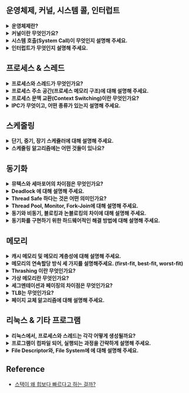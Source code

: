 <!--
<details>
  <summary><b></b></summary>

  ---
  
  <details>
    <summary></summary>
  </details>

  ---
</details>
-->

## 운영체제, 커널, 시스템 콜, 인터럽트

<details>
  <summary><b>운영체제란?</b></summary>

  - 사용자에게 편리한 인터페이스 환경을 제공하고 컴퓨터 시스템의 자원을 효율적으로 관리하는 일종의 소프트웨어입니다.
  - 예를 들어, 관리자 역할을 하는 운영체제의 커널이 프로그램을 메모리에 올려 프로세스로 만들면 일꾼인 CPU가 이를 처리합니다.

  - 정리
    - 운영체제 : HW, SW를 관리하는 일꾼
      - Driver : HW를 제어하기 위한 SW
    - 컴퓨터 : CPU, 메모리 등으로 이루어진 컴퓨터
      - CPU : 인터럽트에 의해 메모리에 존재하는 명령어를 해석해 실행하는 일꾼
      - DMA 컨트롤러 : CPU의 일을 보조하는 일꾼. 즉 CPU의 일을 부담해 CPU의 부하를 막아준다.
      - 메모리(RAM) : CPU가 일하는 작업장. 즉 데이터, 상태, 명령어 등을 기록하는 장치이다.
    - 디바이스 컨트롤러 : 컴퓨터와 연결된 I/O 디바이스들의 작은 CPU
      - I/O 요청 : I/O 함수. 예를 들어, DB, File 접근 등에 관한 일
      - 로컬 버퍼 : 디바이스에 달려있는 작은 메모리
  ---

  <details>
    <summary>운영체제가 왜 필요할까요?</summary>

    - 컴퓨터 자원을 보호하기 위해 필요합니다.
      - 사용자가 자원에 직접적으로 접근하는 것을 막음으로써 보호합니다.
      - 운영체제를 통해 자원을 관리하고 접근합니다.
    - 기능 추가 및 성능 향상을 위해 필요합니다.
      - 운영체제가 있으면 다양한 응용 프로그램을 사용할 수 있습니다.
      - 운영체제로 성능 향상을 위해 새로운 기능을 쉽게 추가할 수 습니다.
    - 편리한 인터페이스 환경을 제공받기 위해 필요합니다.
    - 사용 규칙의 역할을 수행하기 위해 필요합니다.
      - 컴퓨터가 발전하면서 여러 작업을 동시에 할 수 있는 컴퓨팅 환경이 조성되어 사용 규칙이 필요해졌습니다.
  </details>  
  <details>
    <summary>운영체제의 역할이 무엇인가요?</summary>

    - 자원 관리 : 효율성
      - 여러 응용 프로그램이 자원을 요청하면 적절한 순서로 배분하고 회수하여 자원을 효율적으로 관리합니다.
      - 예시
        - 리소스 관리
        - I/O 시스템 관리
        - CPU 관리) 스레드에 CPU를 시분할로 할당합니다.
        - 메모리 관리) 모든 프로세스들은 공평하게 메모리를 할당 받아야 합니다.
    - 자원 보호 : 안정성
      - 사용자 및 응용 프로그램이 CPU, 메모리 등에 대해 직접 접근하는 것을 막습니다.
    - HW 인터페이스 제공 : 확장성
      - 마우스, 키보드 등을 복잡한 과정없이 사용할 수 있도록 합니다.
    - SW 인터페이스 제공 : 편리성
      - OS를 편리하게 사용하기 위해 제공됩니다.
      - Ex) Window GUI 등
  </details>
  <details>
    <summary>운영체제 종류는 무엇이 있을까요?</summary>

    - 운영체제는 앞단에 어떤 인터페이스를 두냐에 따라 GUI, CUI로 나뉠 수 있습니다.

    - GUI (Graphical User Interface)
      - 그래픽을 사용하여 컴퓨터와 상호 작용하는 인터페이스입니다.
      - 즉, 사용자가 전자 장치와 상호 작용할 수 있도록 하는 사용자 인터페이스의 한 형태입니다.
      - 단순 명령어 창이 아닌 아이콘을 마우스로 클릭하는 등의 단순한 동작으로 컴퓨터와 상호 작용할 수 있도록 해줍니다.
      - Ex) windowOS, macOS 등의 현대의 OS
    - CUI (Character Use Interface)
      - 사용자가 키보드만을 사용하여 문자를 기반으로 컴퓨터와 상호 작용하는 인터페이스입니다.
      - 즉, 그래픽이 아닌 명령어로 처리하는 인터페이스입니다.
      - Ex) MS-DOS (1994년 단종), chatGPT도 CUI라 할 수 있습니다.
  </details>

  ---
</details>
  
<details>
  <summary><b>커널이란 무엇인가요?</b></summary>

  - 운영체제의 핵심 부분이자 시스템 콜 인터페이스를 제공합니다.
  - 예를 들어, 보안, 메모리, 프로세스, 파일 시스템, I/O 디바이스, I/O 요청 관리 등 운영체제의 중추적인 역할을 합니다.

  ---

  <details>
    <summary>커널의 역할은 무엇이 있을까요?</summary>

    - OS의 역할은 OS의 커널이 담당합니다. 즉, OS 역할이 커널 역할이라 할 수 있습니다.
      - CPU 스케줄링 및 프로세스 관리 : CPU를 어떤 프로세스 할당할 지, 혹은 프로세스 생성/삭제/자원 할당/반환을 관리합니다.
      - 메모리 관리 : 한정된 메모리를 어떤 프로세스에 얼만큼 할당할 지 관리합니다.
      - 디스크 파일 관리 : 디스크 파일을 어떤 방법으로 보관할 지 관리합니다.
      - I/O 디바이스 관리 : 마우스, 키보드 등과 같은 I/O 디바이스들과 컴퓨터 간에 데이터를 주고 받는 것을 관리합니다.
  </details>
  <details>
    <summary>커널 함수란?</summary>

    - 커널 내부에 있는 여러 함수들을 뜻하는 것으로 네이티브 함수를 말합니다.
    - 이 커널 함수들은 System Call(호출)을 통해 사용자 프로그램이 커널 함수를 호출할 수 있습니다. 
    - 예를 들어, 프로세스를 종료하는 kill() 함수를 호출 시, 시스템 콜을 거쳐 커널 함수가 호출되고 프로세스가 종료됩니다.
    - 이처럼, 커널 함수는 운영 체제의 안정성과 기능에 큰 영향을 미칩니다.
  </details>
  <details>
    <summary>커널 유형은 무엇이 있을까요?</summary>

    - 단일형 구조 커널(모놀리식)
      - 초창기 OS 구조로 기능들이 단일의 모듈로 구성되어 있습니다.
      - 즉, 모든 시스템 서비스를 하나의 큰 프로세스 내에서 실행합니다.
      - Ex) MS-DOS, VMS, 초기 UNIX
      - 장점
        - 모듈 간의 통신 비용이 줄어 효율적인 운영이 가능합니다.
      - 단점
        - 버그나 오류를 처리하기 어렵습니다.
        - 기능 간 상호 의존성이 높아 작은 결함이 시스템 전체로 확산될 수 있습니다.
        - 수정이 어려워 이식성이 낮습니다.
        - 현대의 OS는 크고 복잡해 단일형으로 구현하기 어렵습니다.
    - 계층형 구조 커널
      - 단일형 구조 커널의 발전된 형태로 비슷한 기능의 모듈을 하나의 계층으로 묶어 계층 간의 통신을 통해 OS를 구현한 커널입니다.
      - 장점
        - 버그나 오류가 생길 경우 해당 계층만 수정하면 되기 때문에, 디버깅이 쉽습니다.
        - Window를 비롯한 현대 OS는 이 구조로 구현되어 있습니다.
    - 마이크로 구조 커널
      - 계층형 구조의 접근 방식과 반대로 개발된 커널로 가장 기본적인 기능만 제공합니다.
      - 즉, 최소한의 기능만을 제공하며 대부분 서비스가 사용자 영역에 구현되어 있으며, 
        각 모듈 간의 정보 교환은 프로세스 간 통신을 통해 이루어집니다.
      - 장점
        - 각 모듈이 독립적으로 작동하기 때문에, 하나의 모듈에 문제가 있어도 전체 OS가 멈추지 않습니다.
        - 커널이 가벼워 CPU 용량이 작은 시스템에도 적용이 가능합니다.
  </details> 
  
  ---
</details>
<details>
  <summary><b>시스템 호출(System Call)이 무엇인지 설명해 주세요.</b></summary>

  - 시스템 콜은 OS가 커널에 접근하기 위한 인터페이스입니다.
  - 예를 들어, 사용자 프로그램이 OS의 서비스를 받기 위해 커널 함수를 호출할 때, 시스템 콜을 거쳐 호출하도록 설계되어 있습니다.
    - 시스템 콜은 커널 영역의 기능을 사용자 모드가 사용 가능하게 해줍니다.
    - 프로세스가 하드웨어에 접근해서 필요한 기능을 할 수 있게 해줍니다.
    - Ex) 프로세스 관리(생성/삭제 등), 파일 관리, 디바이스 관리, 시간/날짜 관련 시스템, 프로세스 간 통신 등을 위해 시스템 콜을 거쳐 커널 함수 호출
  - 즉, OS는 다양한 서비스들을 수행하기 위해 하드웨어를 직접 관리하고 응용 프로그램은 OS가 제공하는 인터페이스인 시스템 콜을 통해서만 자원을 사용할 수 있습니다.
  
  ---

  <details>
    <summary>우리가 사용하는 시스템 콜의 예시를 들어주세요. </summary>
    
    - 'open', 'close' : 파일을 열거나 닫는 시스템 콜입니다.
    - 'fork', 'exit' : 프로세스를 생성하거나 종료하는 시스템 콜입니다.
    - 'malloc', 'free' : 메모리를 할당하거나 해제하는 시스템 콜입니다.
  </details> 
  <details>
    <summary>시스템 콜의 장점은 ?</summary>

    - 유저 프로그램이 복잡한 파일 시스템, 프로세스 관리 등의 내부 동작을 몰라도 됩니다.
      - 시스템 콜은 하나의 추상화 계층이기 때문에, 네트워크 통신이나, DB와 같은 낮은 단계의 영역 처리에 대한 부분을 많이 신경쓰지 않고 프로그램을 구현할 수 있습니다.
      - 즉, 유저 프로그램은 시스템 콜을 기반으로 커널과 분리 됩니다.
    - 운영체제의 관리 하에 프로그램이 운영되므로 시스템의 안정성과 보안이 강화됩니다.
      - 예를 들어, 공격자가 만든 카메라 앱 프로그램이 아무런 제약 없이 접근 가능할 때, 카메라에 관련한 메모리 등이 오염되어 의도와는 상관없이 사생활이 노출될 수 있습니다.
      - 반면, 시스템 콜은 유저 모드에서 시스템 콜로만 커널 모드에 진입할 수 있는 단 하나의 통로를 만들었기 때문에, 컴퓨터 자원에 대한 직접적인 접근을 차단하여 보호할 수 있습니다.
  </details> 
  <details>
    <summary>시스템 콜이, 운영체제에서 어떤 과정으로 실행되는지 설명해 주세요. </summary>

    1. 사용자 프로세스가 시스템 콜을 호출하면, trap이 걸리면서 mode bit 값이 1에서 0으로 바뀝니다. 즉, 유저모드에서 커널모드가 됩니다.
    2. 이때, 커널은 내부적으로 시스템 콜을 구분하기 위해 기능별로 고유 번호를 할당하고 해당 번호에 제어 루틴의 정의하고 있기 때문에,
       커널은 요청받은 시스템 콜에 대응하는 고유 번호를 확인하고 그에 맞는 서비스 루틴을 호출합니다.
    3. 작업 완료 후 다시 사용자 모드로 전환됩니다. 즉, mode bit도 0에서 1로 바뀝니다.
  </details>  
  <details>
    <summary>운영체제의 Dual Mode에 대해 설명해 주세요.</summary>
  
    - 시스템 콜이 작동될 때 `mode bit`를 참고해서 유저 모드와 커널 모드를 구분하는 것을 말합니다. 이때, mode bit는 1 또는 0을 가지는 플래그 변수입니다.
      - 유저 모드(mode bit 1) : 유저가 접근할 수 있는 영역을 제한적으로 둬서 컴퓨터 자원에 함수로 침범하지 못하는 모드입니다.
      - 커널 모드(mode bit 0) : 모든 컴퓨터 자원에 접근할 수 있는 모드입니다.  
  </details> 
  <details>
    <summary>왜 유저모드와 커널모드를 구분해는 이유가 무엇일까요?</summary>

    - 시스템을 보호하기 위해 구분합니다. 즉, 의도치 않거나 악의적으로 호출을 막아 시스템 내부 데이터를 보호하기 위해 구분합니다.
  </details>  
  <details>
    <summary>서로 다른 시스템 콜을 어떻게 구분할 수 있을까요? (답변 미작성)</summary>
  </details>  

  ---
</details>

<details>
  <summary><b>인터럽트가 무엇인지 설명해 주세요.</b></summary>

  - 인터럽트는 프로그램 실행 도중에 예기치 않은 상황이나 급한 작업이 발생할 경우, <br/>
    현재 실행 중인 작업을 일시 중단 후, 발생된 상황을 우선처리한 후 실행 중이던 작업으로 복귀해 계속 처리하는 것을 말합니다.
  - 즉, 현재 실행 중인 작업을 즉시 중단하고 발생한 상황에 대한 우선처리가 필요함을 CPU에 알리는 것입니다.

  ---

  <details>
    <summary>인터럽트가 왜 필요할까요?</summary>

    - 대부분의 컴퓨터는 한 개의 CPU를 사용하므로 한 순간에는 하나의 일 밖에 처리할 수 없습니다.
    - 때문에, 어떤 일을 처리하는 도중 우선 순위가 급한 일을 처리할 필요가 있을 때, 대처하기 위해 필요합니다.
  </details>
  <details>
    <summary>트랩(Trap)이란?</summary>

    - 트랩은 SW 인터럽트를 말합니다. 
      - HW/SW 인터럽트가 아닌 외부/내부 인터럽트로 보는 경우도 있는데, 이때는 내부 인터럽트가 트랩입니다.
      - SW 인터럽트는 비자발적 Exception과 자발적인 System Call로 나뉩니다.
        - Exception(비자발적, 동기적 인터럽트) : 오버플로, 언더플로, I/O 장치에 의한 인터럽트, 0으로 나눗셈한 경우 등
        - System Call(자발적) : 프로그램이 커널 함수를 호출하는 경우              
  </details>
  <details>
    <summary>인터럽트 핸들러 함수(ISR; Interrupt Service Routine)란?</summary>

    - 인터럽트 발생 시, 이를 핸들링하기 위함 함수를 말합니다.
    - 이는 리눅스에서 `request_irq()`를 통해 인터럽트 핸들러 함수로 등록할 수 있습니다.
  </details>
  <details>
    <summary>인터럽트는 어떻게 처리하나요?</summary>

    1. CPU가 메모리에 있는 명령어를 순차적으로 실행하다가, 중간에 HW 혹은 SW 이벤트에 의해 인터럽트 요청 시, CPU가 현재 실행 중인 프로세스를 중단하고 PCB에 해당 작업 상태를 저장합니다.
    2. Interrupt Vector로 점프 후 이를 참조해 ISR(Intterrupt Handler) 주소 값을 찾아 이동 후 ISR을 수행해 특정 명령어를 실행합니다.
    3. 이후 인터럽트 서비스 완료 후 상태 복구 명령어가 실행되어 저장해둔 PCB 등을 복원하고 CPU는 다시 메모리에 있는 명령어를 순차적으로 실행합니다.
       이때, 이전에 실행 중이던 프로그램이 실행될 수도 있지만, Ready Queue의 가장 앞에 있던 프로그램이 다시 올라갈 수도 있습니다.
      
    - PCB(Process Control Block) : 수행 중이던 PC, 메모리 주소, 레지스터, HW 상태 등이 저장됩니다.
    - PC(Program Counter) : 다음에 실행할 명령어의 주소
    - Interrupt Vector : 인터럽트 유발한 장치를 위한 ISR의 주소 배열. 즉, 인터럽트 핸들러 함수가 모여 있는 곳.
    - ISR(Interrupt Handler Function) : 해당 인터럽트를 처리하기 위한 코드 집합. 즉, 인터럽트를 핸들링하기 위한 함수
      - 만약, ISR을 수행할 때, 우선순위가 더 높은 인터럽트 발생 시, 재귀적으로 과정을 수행합니다.
      - ISR 내에서는 다른 인터럽트가 발생하지 않도록 인터럽트 플래그를 사용해 중첩된 인터럽트를 방지합니다.
    - Context : 프로세스와 관련된 정보의 집합
      - CPU Register Context : CPU(프로세서) 내부에 위치
      - Code & Data, Stack, PCB : 메모리에 위치.
  </details>  
  <details>
    <summary>Polling 방식에 대해 설명해 주세요.</summary>
    
    - 폴링은 특정 주기를 갖고 해당 주기마다 처리를 위한 시그널이 들어왔는지 체크합니다.
      따라서 커널과 같은 인터럽트 핸들러가 필요하지 않습니다.
    - 단, 시스템 리소스를 많이 소비하기 때문에 구현 시, 시스템의 성능 저하 원인이 되기도 합니다.
      따라서 오늘날의 다양한 프로세스를 처리하기에는 적합하지 않습니다.

    - 인터럽트
      - CPU가 아닌 주변의 I/O 장치가 대신 I/O 해주는 방식입니다.
        때문에 데이터의 I/O 이루어지는 동안 CPU는 다른 작업을 할 수 있습니다.
      - CPU의 작업과 저장장치의 데이터 이동을 독립적으로 운영할 수 있어서 시스템 효율을 높입니다.
      - 현대 운영체제는 인터럽트 기반의 시스템을 사용합니다.
  </details>  
  <details>
    <summary>HW / SW 인터럽트에 대해 설명해 주세요.</summary>

    - 안터럽트에는 HW 인터럽트와 SW 인터럽트가 있고 SW 인터럽트는 비자발적인 예외와 자발적인 System Call로 나뉩니다.

     - HW 인터럽트 (=외부 인터럽트)
       - 일반적으로 하드웨어에서 발생하는 인터럽트를 말합니다.
       - Ex) 전원의 이상, CPU의 기능, 기계의 착오, 마우스/키보드 동작, I/O 디바이스의 데이터 전송 등
     - SW 인터럽트 (=내부 인터럽트, Trap)
       - 프로그램 내부에서 발생하는 것을 말합니다.
       - 프로세스 오류/종료/시작 등을 기반으로 프로세스에서 발생하는 인터럽트를 말합니다.
       - HW 인터럽트보다 우선순위가 높습니다.
       - Ex) 잘못된 명령, 잘못된 데이터 사용 등
  </details>
  <details>
    <summary>외부 / 내부 인터럽트에 대해 설명해 주세요.</summary>
    
    - 외부 인터럽트 (=HW 인터럽트)
      - 전원 이상 인터럽트 : 정전 발생 혹은 파워에 이상 발생
      - 기계 착오 인터럽트 : CPU에 문제 발생
      - 외부 신호 인터럽트
        - `타이어에 의한 인터럽트`로 CPU 스케줄링으로 Time Sharing(시분할) 방식의 Preemptive(선점적) 스케줄링을 
          선택할 수 있는데, 여기서 자원이 할당된 시간이 다 끝난 경우 해당 프로세스를 중단해야 합니다. (Context Switching)
        - 키보드로 인터럽트 키를 누르는 경우입니다. (Crtl + Alt + Delete)
        - 외부 장치로부터 인터럽트 요청이 오는 경우가 있습니다,
      - I/O 인터럽트
        - I/O 장치가 데이터 전송을 요구하거나 전송이 끝나 다음 동작이 수행되어야 할 경우
        - I/O 데이터에 이상이 있는 경우
    - 내부 인터럽트 (=SW 인터럽트, 프로그램 검사 인터럽트, Trap)
      - 잘못된 명령이나 잘못된 데이터를 사용할 때 발생합니다.
      - Division By Zero
      - 오버플로우 / 언더플로우
      - 기타 프로그램 Exception  
  </details>
  <details>
    <summary>동시에 두 개 이상의 인터럽트가 발생하면, 어떻게 처리해야 하나요?</summary>

    - 운영체제에서 사용되는 인터럽트 처리 메커니즘에 따라 정확한 동작이 달라질 수 있지만 주로 아래와 같이 동작합니다.
      - 인터럽트 우선순위 할당 : 가장 높은 우선순위를 가진 인터럽트를 처리합니다.
      - 인터럽트 마스킹 : 인터럽트 처리 중 다른 인터럽트를 일시적으로 비활성화하여 우선순위를 선점하지 못하도록 방지할 수 있습니다.
      - 인터럽트 큐, 버터 : 받은 순서대로 대기 중인 인터럽트를 처리하고 처리 순서를 관리합니다.
  </details>

  ---
</details>
  
## 프로세스 & 스레드

<details>
  <summary><b>프로세스와 스레드가 무엇인가요?</b></summary>

  - 프로세스
    - 컴퓨터의 메모리에 올라가 실행 중인 프로그램을 의미합니다.
    - 즉, 프로그램이 메모리에 올라가면 프로세스가 되는 인스턴스화가 일어나고 이후 OS의 CPU 스케줄링에 따라 CPU가 프로세스를 실행합니다.
  - 스레드
    - 스레드는 프로세스 내 작업의 실행 흐름 단위입니다. 즉, 프로세스의 실행 가능한 가장 작은 단위입니다.
    - 즉, 프로세스는 여러 스레드를 가질 수 있습니다.
  
  ---

  <details>
    <summary>프로그램과 프로세스, 스레드의 차이에 대해 설명해 주세요.</summary>

    - 프로세스
      - 각 프로세스는 OS로부터 필요한 자원을 할당 받습니다.
      - 각 프로세스는 독립적으로 Code/Text, Data, Stack, Heap 영역을 관리합니다.
      - 독립적으로 관리하기 때문에, 동기화 문제 등은 발생하지 않지만, 다른 프로세스의 자원에 접근하기 위해 프로세스간 통신(IPC)을 사용해야 합니다.
    - 스레드
      - 각 스레드는 프로세스가 할당받는 자원을 이용합니다.
      - 각 스레드는 Code/Text, Data, Heap 영역을 공유하고 Stack 영역만 독립적으로 관리합니다.
      - 각 스레드는 메모리를 공유하지만, 이로 인해 동기화, 데드락 등의 문제가 발생할 수 있습니다.
  </details> 
  <details>
    <summary>PCB(Process Control Block)가 무엇인가요?</summary>

    - CPU가 프로세스를 실행할 때 필요한 중요 정보들을 보관하는 자료구조입니다. 즉, 프로세스에 대한 메타데이터를 저장하는 블록입니다.
    - 모든 프로세스는 고유한 PCB를 갖는데, 프로세스 생성 시 PCB도 함께 생성되고 프로세스 완료 시, PCB도 함께 삭제됩니다.

  </details>
  <details>
    <summary>그렇다면, 스레드는 PCB를 갖고 있을까요?</summary>

    - 스레드는 프로세스 내부에 있으므로 PCB를 가지지 않고 TCB를 가집니다.
  </details> 
  <details>
    <summary>프로세스 상태에 대해 설명해주세요.</summary>

    - Create/New (생성 상태)
      - 프로세스가 생성된 상태를 의미합니다.
      - 이때, 프로세스를 생성하기 위한 여러 작업(Ex: PCB 생성)과 장기 스케줄러 승인 등의 과정을 밟습니다.
      - Ex) `fork()`, `exec()`
    - Ready (대기 상태)
      - 생성된 프로세스가 CPU 스케줄러로부터 CPU 소유권을 얻을 때까지 대기하는 상태입니다.
      - CPU가 하나인 경우 컴퓨터는 한 번에 하나의 프로세스만 실행할 수 있어서 대기하는 상태입니다.
      - 실제로 CPU 자원을 어떤 프로세스에게 줄 지에 대한 알고리즘도 다양합니다. (Dispatch)
    - Ready Suspended (대기 중단 상태)
      - 메모리 부족으로 일시 중단된 상태입니다.
      - 즉, Ready Queue가 꽉찬 상태입니다.
    - Running (실행 상태)
      - 프로세스가 CPU를 얻어 실제 작업을 수행하는 상태입니다.
      - 즉, CPU 소유권을 얻고 메모리를 할당받아 수행 중인 상태로 `CPU Burst`가 일어났다고 합니다.
    - Wait/Blocked (중단 상태)
      - 어떤 이벤트가 발생한 후 프로세스가 중단된 상태입니다.
      - 이는 작업의 효율성을 위해 OS에 추가된 상태로 CPU가 주어져도 당장 작업을 수행할 수 없는 상태입니다.
      - 예를 들어, 프린트 인쇄 버튼으로 인한 I/O 요청 인터럽트가 발생한 경우가 있습니다. 
        즉, 실행 상태의 프로세스가 I/O을 요구한 경우입니다.
    - Blocked Suspended (일시 중단 상태)
      - 중단 상태에서 프로세스가 실행되려고 했는데, 또 다시 메모리 부족으로 일시 중단된 상태를 말합니다.
    - Terminated/Exit (완료 상태)
      - 프로세스가 작업을 마친 후 해당 프로세스에 대한 자원을 반납하고 PCB가 삭제되는 상태를 말합니다.
      - 종료는 자연스럽게 종료되는 상황도 있지만, 부모 프로세스가 자식 프로세스를 강제적으로 종료시켜 비자발적 종료되는 경우(Abort)도 있습니다. 
  </details>
  <details>
    <summary>PCB 구조에 대해 설명해주세요.</summary>

    - 프로세스 상태 : New, Ready, Running, Wait, Terminated 등
    - 프로세스 구분자 (PID) : 각 프로세스의 고유 식별 변호
    - 프로그램 카운터 (PC) : 다음에 실행될 명령어의 위치 값. 예를 들어, Context Switching을 할 때, 어디부터 다시 실행해야하는 지 알려줍니다.
    - 각종 레지스터 정보 : 레지스터 관련 정보로 이전 작업 결과물에 대한 정보
    - 메모리 관리 정보 : 프로세스가 어디 메모리에 올라와 있는지에 대한 정보
    - 프로세스 우선순위 : 프로세스 간 중요도 및 실행 순위
    - 프로세스 권한 : 컴퓨터 자원 또는 I/O 디바이스 권한 정보
    - CPU 스케줄링 정보 : CPU 스케줄러에 의한 중단 시간 등
    - 계정 정보 : 프로세스 실행에 사용된 CPU 사용량 및 실행 유저
    - I/O 상태 정보 : 프로세스에 할당된 I/O 디바이스 목록
  </details>
  
  ---
</details>
<details>
  <summary><b>프로세스 주소 공간(프로세스 메모리 구조)에 대해 설명해 주세요.</b></summary>

  - 실행 중인 각 프로세스에 할당된 메모리 공간을 의미하는 것으로 각각 고유한 주소 공간을 가집니다.
  - OS는 프로세스에 위에서부터 Stack, Heap, Data, Code/Text 영역으로 메모리를 할당합니다.
  - 반면, 스레드 같은 경우엔 프로세스 내에서 독립된 Stack 영역을 할당받고 나머지 영역은 공유합니다. <br/>
    때문에, Data 영역에 있는 자원인 공유 데이터는 동시에 여러 스레드가 접근할 수 있어서 동기화가 필요합니다.

  ---

  <details>
    <summary>프로세스의 각 영역을 설명해주세요.</summary>

    - Stack 영역
      - 지역 변수, 함수 호출 정보(Ex: 매개변수)가 저장되는 영역입니다.
      - 이 영역은 일반적으로 컴파일 시, 크기가 결정됩니다. 즉, 정적으로 결정됩니다.
      - 단, 함수가 함수를 호출하는 등의 경우에 따라 런타임 시에 크기가 결정되기도 합니다. 즉, 동적으로 결정되기도 합니다.
      - 예를 들어, 이곳은 함수가 호출될 때마다 호출될 때의 환경 등의 정보가 계속해서 저장됩니다.
      - 또한 재귀 함수가 호출된다고 했을 때, 새로운 Stack 프레임이 매번 사용되어 함수 내의 변수 집합이 다른 인스턴스 변수를 방해하지 않습니다.
    - Heap 영역
      - 동적 할당을 통해 생성된 변수나 객체가 저장되는 영역입니다.
      - 즉, 동적 할당 시 사용되며 런타임 시, 크기가 결정됩니다.
      - 이곳은 malloc(), free() 함수를 통해 관리할 수 있습니다.
    - Data 영역 (Data & BSS)
      - 전역 변수, 정적 변수가 저장되는 영역입니다.
      - 이 영역은 Data와 BSS 영역으로 정적 할당에 관한 부분을 담당합니다.
      - 즉, 정적인 특징을 갖는 프로그램이 종료되면 사라지는 변수들이 관리되는 영역입니다.
      - BSS : 초기화되지 않은 변수들이 0으로 초기화되어 저장되는 곳입니다.
      - Data : 0이 아닌 특정 값으로 할당된 변수들이 저장되는 곳입니다.
    - Code 영역 (Text 영역)
      - 프로그램 명령어가 저장되는 영역입니다.
      - 즉, 프로그램에 내장된 소스 코드가 관리되는 영역으로 정적입니다.
      - 이는 수정 불가능한 기계어로 저장됩니다.
  </details>
  <details>
    <summary>다음과 같이 공간을 분할하는 이유가 있을까요?</summary>

    - 결론 : 각 역할을 분배하고 필요에 따라 데이터를 공유하여 메모리 사용량을 줄이기 위함이라 생각합니다.
    
    - 스택 영역 분리 이유
      - LIFO(후입선출) 구조를 이용해 함수 호출과 지역변수 관리가 쉽도록 설계되어 빠른 호출과 반환 작업이 가능합니다.
      - 구조화된 형태와 고정된 할당 패턴은 메모리 조각화와 할당 관련 문제를 예방하는 데 도움됩니다.
      - 스택은 작고 메모리 엑세스 패턴이 예측 가능하기 때문에, 캐시에 저장해두고 쓰기 좋습니다.
        즉 스택에 저장된 데이터는 프로세서의 캐시에 더 자주 존재하므로 메모리 엑세스 시간이 더 빠릅니다.
    - 힙 영역 분리 이유
      - 한 번의 함수 호출 범위를 넘어 지속되어야 하는 경우 동적 수명을 갖는 데이터를 관리하기 위해 필요합니다.
      - 힙을 사용하면 데이터를 구조화되지 않은 방식으로 할당/해제할 수 있으므로 다양한 크기의 데이터 구조를 관리하는 데, 유연성을 제공합니다.
    - 코드/텍스트 영역 분리 이유
      - 같은 프로그램에선 모두 같은 내용이기 때문에, 따로 관리하여 공유합니다.
      - 기계어만 들어있기 때문에, 다른 영역과 분리하는게 당연하다고 생각합니다.
    - 스택 영역과 데이터 영역 분리 이유
      - 스택 구조의 특성과 전역변수의 활용성을 위해 분리되었다고 생각합니다.
      - 스택 영역은 함수의 흐름을 관리하지만, 데이터 영역은 전역 변수와 Static 변수를 관리합니다.
      - 또한 각 스레드는 독립된 Stack 영역을 갖지만 Data 영역은 공유합니다. 즉, 각 스레드가 동일한 Data 공유함으로써 메모리를 절약할 수 있습니다.
  </details> 
  <details>
    <summary>정적 할당과 동적할당에 대해 설명해주세요.</summary>

    - 정적 할당
      - 정적 할당은 컴파일 단계에서 메모리가 할당되는 것을 말합니다.
      - 보통 정적 할당은 Data 영역의 Data/BSS와 Code/Text 영역으로 나뉘어집니다.
    - 동적 할당
      - 동적 할당은 런타임 단계에서 메모리가 할당되는 것을 말합니다.
      - 보통 동적 할당은 Stack 영역과 Heap 영역으로 나뉘어집니다.
  </details>
  <details>
    <summary>초기화 하지 않은 변수들은 어디에 저장될까요?</summary>

    - 데이터 영역의 BSS 영역에 저장됩니다.
  </details> 
  <details>
    <summary>Stack과 Heap 영역 중 접근 속도가 더 빠른 공간은 어디일까요?</summary>

    - 접근 속도가 더 빠른 공간은 일반적으로 Stack 영역입니다.
    - 스택은 메모리 상에 연속적으로 배치되어 CPU 캐시의 지역성을 잘 활용할 수 있기 때문입니다.
    - 반면 힙은 메모리 블록들이 흩어져 있을 수 있어 단편화 문제가 발생하고 이는 메모리 관리에 추가적인 오버헤드가 발생합니다.
  </details> 
  <details>
    <summary>스택과 힙영역의 크기는 언제 결정되고 이 영역을 개발자가 아닌 사용자가 이 공간의 크기를 수정할 수 있나요?</summary>

    - 스택과 힙 영역의 크기는 런타임에 결정됩니다. 즉, 실행 중 동적으로 크기가 필요에 따라 변합니다.
    - 때문에, 프로그램 개발자가 아닌 사용자가 이 공간의 크기를 수정하는 것은 어렵다고 생각합니다.
  </details>  
  <details>
    <summary>"스택"영역과 "힙"영역은 정말 자료구조의 스택/힙과 연관이 있을까요?</summary>

    - 결론 : stack 둘 모두 push/pop이 일어나고 heap 메모리를 관리하기 때문에, 실제로 관련이 있다고 생각합니다.

    - 자료구조
      - Stack : 후입선출(LIFO) 원칙을 따르는 데이터 구조로 Push/Pop이 주요 작업입니다.
      - Heap : 트리와 유사한 구조로 구현되어 있고 삽입/삭제 등의 작업을 지원하며 메모리를 효율적으로 관리합니다.
    - 운영체제
      - Stack : 함수호출/지역 변수를 관리하는 영역으로 함수 호출 시, 새로운 스택 프레임에서 Push 되고 반환 시, Pop 됩니다. 
      - Heap : 동적 할당에 사용되는 메모리 영역을 의미하고 malloc(), new 등과 같은 명령어를 사용해 런타임에 메모리를 요청합니다.
  </details> 
  <details>
    <summary>Stack과 Heap의 크기는 매우 크다고 할 수 있을까요? (답변 미작성)</summary>
  </details> 
  
  ---
</details>

<details>
  <summary><b>프로세스 문맥 교환(Context Switching)이란 무엇인가요?</b></summary>

  - PCB를 기반으로 프로세스의 상태를 저장하고 다시 복원시키는 과정을 말합니다.
  - 즉, **PCB를 교환하는 과정**으로 한 프로세스에 할당된 시간이 끝나거나 프로세스가 종료되거나 인터럽트에 의해 발생합니다.
  - Ex) 할당 시간을 전부 사용한 Timeout, I/O 요청에 의한 시스템 콜 등등

  ---

  <details>
    <summary>많은 프로세스가 동시에 실행되는 것처럼 보이는 이유는 무엇일까요?</summary>

    - 싱글 코어 기준
      - 컴퓨터는 많은 프로그램을 동시에 실행되는 것처럼 보이지만, 사실 특정 시점에 실행되는 프로세스는 단 1개입니다.
      - 이는 프로세스들간에 컨텍스트 스위칭에 매우 빠르게 실행되어 동시에 실행되는 것처럼 보이는 것입니다.
    - 멀티 코어 기준
      - 현대 컴퓨터는 멀티 코어 CPU를 가지기 때문에, 특정 시점에 단 1개의 프로세스는 틀린말입니다.
  </details>
  <details>
    <summary>프로세스와 스레드는 컨텍스트 스위칭이 발생했을 때 어떤 차이가 있을까요?</summary>

    - 공통점
      - 모두 커널모드에서 실행되며 CPU의 레지스터 상태를 교체합니다.
    - 프로세스
      - 가상 메모리 주소 관련 처리를 추가로 수행합니다. 즉, MMU, TLB를 관리해야 합니다.
      - 따라서 프로세스에 맞는 Page Table을 교체하고 TLB을 완전히 비워주는 작업을 실행합니다.
    - 스레드
      - 스택 영역을 제외한 모든 영역들을 공유하기 때문에, 프로세스의 컨텍스트 스위칭에 비해 비용이 더 적고 시간도 더 적게 걸립니다.
  </details>
  <details>
    <summary>컨텍스트 스위칭은 언제 일어날까요?</summary>

    - 주어진 Time Slice(Time Quantum)을 다 사용했을 때, I/O 작업을 해야할 때, 다른 리소스를 기다려야 할 때, 인터럽트 등이 있습니다.
  </details>
  <details>
    <summary>Context Switching(문맥 교환) 시에는 어떤 일들이 일어나나요?</summary>

    - PCB에 현재 수행 중인 프로세스/스레드 상태를 저장하고 새로운 프로세스의 PCB를 불러옵니다.
  </details>
  <details>
    <summary>Context Switching(문맥 교환) 흐름을 알려주세요.</summary>

    1. 특정 프로세스가 실행하다가 인터럽트가 발생하여 CPU 자원 할당을 취소합니다.
    2. 현재까지 작업했던 내용을 PCB에 저장합니다.
    3. 다음으로 실행시킬 프로세스가 CPU 할당을 받고 새로운 PCB를 생성 혹은 불러와 작업을 시작합니다.
    4. 1과 3과정을 반복하다가 작업 완료 시, 완료된 프로세스의 PCB도 함께 삭제됩니다.
  </details>
  <details>
    <summary>A 프로세스에서 인터럽트 혹은 시스템 콜로 인해 유저모드에서 커널모드로 넘어간 뒤, 다시 A로 돌아온 경우도 컨텍스트 스위칭인가요?</summary>

    - 특정 프로세스에서 다시 해당 프로세스로 복귀한다면 이는 Context Switching이라 할 수 없습니다.
    - 즉, 서로 다른 프로세스여야 합니다.
  </details>
  <details>
    <summary>컨텍스트 스위칭이 발생할 때, 기존의 프로세스 정보는 커널스택에 어떠한 형식으로 저장되나요? (답변 미작성)</summary>
  </details>

  ---
</details>
<details>
  <summary><b>IPC가 무엇이고, 어떤 종류가 있는지 설명해 주세요.</b></summary>

  ---

  - IPC(Inter-Process Communication)의 Shared-Memory 기법은 프로세스 주소공간의 어디에 들어가고 그 이유는?
  - Shared Memory가 무엇이며, 사용할 때 유의해야 할 점에 대해 설명해 주세요.
  - 메시지 큐는 단방향이라고 할 수 있나요?

  ---
</details>

## 스케줄링

<details>
  <summary><b>단기, 중기, 장기 스케쥴러에 대해 설명해 주세요.</b></summary>

  ---

  - 현대 OS에는 단기, 중기, 장기 스케쥴러를 모두 사용하고 있나요?
  - 프로세스의 스케쥴링 상태에 대해 설명해 주세요.
  - preemptive/non-preemptive 에서 존재할 수 없는 상태가 있을까요?
  - Memory가 부족할 경우, Process는 어떠한 상태로 변화할까요?

  ---
</details>

<details>
  <summary><b>스케줄링 알고리즘에는 어떤 것들이 있나요?</b></summary>

  ---

  - RR을 사용할 때, Time Slice에 따른 trade-off를 설명해 주세요.
  - 싱글 스레드 CPU 에서 상시로 돌아가야 하는 프로세스가 있다면, 어떤 스케쥴링 알고리즘을 사용하는 것이 좋을까요? 또 왜 그럴까요?
  - 동시성과 병렬성의 차이에 대해 설명해 주세요.
  - 타 스케쥴러와 비교하여, Multi-level Feedback Queue는 어떤 문제점들을 해결한다고 볼 수 있을까요?
  - FIFO 스케쥴러는 정말 쓸모가 없는 친구일까요? 어떤 시나리오에 사용하면 좋을까요? 
  - 우리는 스케줄링 알고리즘을 "프로세스" 스케줄링 알고리즘이라고 부릅니다. 스레드는 다른 방식으로 스케줄링을 하나요?
  - 유저 스레드와 커널 스레드의 스케쥴링 알고리즘은 똑같을까요?

  ---
</details>

## 동기화

<details>
  <summary><b>뮤텍스와 세마포어의 차이점은 무엇인가요?</b></summary>

  - 이진 세마포어와 뮤텍스의 차이에 대해 설명해 주세요.
  - Lock을 얻기 위해 대기하는 프로세스들은 Spin Lock 기법을 사용할 수 있습니다. 이 방법의 장단점은 무엇인가요? 단점을 해결할 방법은 없을까요? 
  - 뮤텍스와 세마포어 모두 커널이 관리하기 때문에, Lock을 얻고 방출하는 과정에서 시스템 콜을 호출해야 합니다. 이 방법의 장단점이 있을까요? 단점을 해결할 수 있는 방법은 없을까요?

</details>

<details>
  <summary><b>Deadlock 에 대해 설명해 주세요.</b></summary>

  - Deadlock 이 동작하기 위한 4가지 조건에 대해 설명해 주세요.
  - 그렇다면 3가지만 충족하면 왜 Deadlock 이 발생하지 않을까요?
  - 어떤 방식으로 예방할 수 있을까요?
  - 왜 현대 OS는 Deadlock을 처리하지 않을까요?
  - Wait Free와 Lock Free를 비교해 주세요.

</details>

<details>
  <summary><b>Thread Safe 하다는 것은 어떤 의미인가요?</b></summary>

  - Thread Safe 를 보장하기 위해 어떤 방법을 사용할 수 있나요?
  - Peterson's Algorithm 이 무엇이며, 한계점에 대해 설명해 주세요.
  - Race Condition 이 무엇인가요?
  - Thread Safe를 구현하기 위해 반드시 락을 사용해야 할까요? 그렇지 않다면, 어떤 다른 방법이 있을까요?

</details>

<details>
  <summary><b>Thread Pool, Monitor, Fork-Join에 대해 설명해 주세요.</b></summary>

  - Thread Pool을 사용한다고 가정하면, 어떤 기준으로 스레드의 수를 결정할 것인가요? 
  - 어떤 데이터를 정렬 하려고 합니다. 어떤 방식의 전략을 사용하는 것이 가장 안전하면서도 좋은 성능을 낼 수 있을까요?

</details>
<details>
  <summary><b>동기와 비동기, 블로킹과 논블로킹의 차이에 대해 설명해 주세요.</b></summary>

  - 그렇다면, 동기이면서 논블로킹이고, 비동기이면서 블로킹인 경우는 의미가 있다고 할 수 있나요?
  - I/O 멀티플렉싱에 대해 설명해 주세요.
  - 논블로킹 I/O를 수행한다고 하면, 그 결과를 어떻게 수신할 수 있나요? 

</details>
<details>
  <summary><b>동기화를 구현하기 위한 하드웨어적인 해결 방법에 대해 설명해 주세요.</b></summary>

  - volatile 키워드는 어떤 의미가 있나요?
  - 싱글코어가 아니라 멀티코어라면, 어떻게 동기화가 이뤄질까요?

</details>

## 메모리

<details>
  <summary><b>캐시 메모리 및 메모리 계층성에 대해 설명해 주세요.</b></summary>

  - 캐시 메모리는 어디에 위치해 있나요?
  - L1, L2 캐시에 대해 설명해 주세요.
  - 캐시에 올라오는 데이터는 어떻게 관리되나요?
  - 캐시간의 동기화는 어떻게 이루어지나요?
  - 캐시 메모리의 Mapping 방식에 대해 설명해 주세요.
  - 캐시의 지역성에 대해 설명해 주세요.
  - 캐시의 지역성을 기반으로, 이차원 배열을 가로/세로로 탐색했을 때의 성능 차이에 대해 설명해 주세요.
  - 캐시의 공간 지역성은 어떻게 구현될 수 있을까요? (힌트: 캐시는 어떤 단위로 저장되고 관리될까요?) 

</details>

<details>
  <summary><b>메모리의 연속할당 방식 세 가지를 설명해주세요. (first-fit, best-fit, worst-fit)</b></summary>

  - worst-fit 은 언제 사용할 수 있을까요?
  - 성능이 가장 좋은 알고리즘은 무엇일까요?

</details>

<details>
  <summary><b>Thrashing 이란 무엇인가요?</b></summary>

  - Thrashing 발생 시, 어떻게 완화할 수 있을까요?

</details>

<details>
  <summary><b>가상 메모리란 무엇인가요?</b></summary>

  - 가상 메모리가 가능한 이유가 무엇일까요?
  - Page Fault가 발생했을 때, 어떻게 처리하는지 설명해 주세요.
  - 페이지 크기에 대한 Trade-Off를 설명해 주세요.
  - 페이지 크기가 커지면, 페이지 폴트가 더 많이 발생한다고 할 수 있나요?
  - 세그멘테이션 방식을 사용하고 있다면, 가상 메모리를 사용할 수 없을까요?


</details>

<details>
  <summary><b>세그멘테이션과 페이징의 차이점은 무엇인가요?</b></summary>

  - 페이지와 프레임의 차이에 대해 설명해 주세요.
  - 내부 단편화와, 외부 단편화에 대해 설명해 주세요.
  - 페이지에서 실제 주소를 어떻게 가져올 수 있는지 설명해 주세요.
  - 어떤 주소공간이 있을 때, 이 공간이 수정 가능한지 확인할 수 있는 방법이 있나요?
  - 32비트에서, 페이지의 크기가 1kb 이라면 페이지 테이블의 최대 크기는 몇 개일까요?
  - 32비트 운영체제는 램을 최대 4G 까지 사용할 수 있습니다. 이 이유를 페이징과 연관 지어서 설명해 주세요.
  - C/C++ 개발을 하게 되면 Segmentation Fault 라는 에러를 접할 수 있을텐데, 이 에러는 세그멘테이션/페이징과 어떤 관계가 있을까요?  

</details>

<details>
  <summary><b>TLB는 무엇인가요?</b></summary>

  - TLB를 쓰면 왜 빨라지나요?
  - MMU가 무엇인가요?
  - TLB와 MMU는 어디에 위치해 있나요?
  - 코어가 여러개라면, TLB는 어떻게 동기화 할 수 있을까요? 
  - TLB 관점에서, Context Switching 발생 시 어떤 변화가 발생하는지 설명해 주세요. 

</details>

<details>
  <summary><b>페이지 교체 알고리즘에 대해 설명해 주세요.</b></summary>

  - LRU 알고리즘은 어떤 특성을 이용한 알고리즘이라고 할 수 있을까요?
  - LRU 알고리즘을 구현한다면, 어떻게 구현할 수 있을까요?
  - LRU 알고리즘의 단점을 설명해 주세요. 이를 해결할 수 있는 대안에 대해서도 설명해 주세요.

</details>

## 리눅스 & 기타 프로그램

<details>
  <summary><b>리눅스에서, 프로세스와 스레드는 각각 어떻게 생성될까요?</b></summary>

  - 프로세스
    - `fork()` 함수를 통해 주소 공간을 그대로 복사하여 자식 프로세스를 생성할 수 있습니다.
    - `exec()` 함수를 통해 해당 자식 프로세스를 다른 작업으로 변경할 수 있습니다.
  - 스레드
    - POSIX의 `pthread_create()`를 통해 생성할 수 있습니다.

  ---

  <details>
    <summary>자식 프로세스가 상태를 알리지 않고 죽거나, 부모 프로세스가 먼저 죽게 되면 어떻게 처리하나요?</summary>

    - 부모 프로세스가 아직 wait()를 호출하지 못한 상태로 자식 프로세스가 죽을 때,
      - 이때 자식 프로세스가 종료되어도, 해당 프로세스의 PCB는 커널 내에 여전히 남아 있지만 더 이상 실행되지 않습니다.
      - 즉, 좀비 프로세스가 됩니다. 이 좀비 프로세스가 쌓이면 결국 자원 낭비를 야기하게 됩니다.
      - 하지만, 커널은 자식 프로세스가 종료되어도 최소한 정보(프로세스 ID, 프로세스 종료 상태 등)을 유지하고 있기 때문에,
        이 정보를 부모 프로세스가 wait()을 통해 확인할 수 있어서 부모 프로세스가 wait()를 호출하면 좀비 프로세스는 없어집니다.
    - 부모 프로세스가 먼저 죽을 때,
      - 이때는 자식 프로세스가 고아 프로세스가 됩니다. 이 고아 프로세스는 부모 프로세스가 없으므로, 
        부모 프로세스가 이들의 종료 상태를 확인하거나 회수할 수 없습니다.
      - 이 경우에는 리눅스 시점에서 init 프로세스가 부모 프로세스가 되어 고아 프로세스들을 관리합니다.
      - 즉, init 프로세스가 주기적으로 wait()을 호출함으로 써 고아 프로세스의 자원을 회수합니다.
  </details> 
  <details>
    <summary>리눅스에서, 데몬 프로세스에 대해 설명해 주세요.</summary>

    - 데몬 프로세스는 특정한 시스템 작업이나 서비스를 제공하는 프로세스입니다. 
      이러한 데몬 프로세스들은 사용자와 상호작용하지 않고, 주로 시스템의 특정 기능을 계속해서 실행하거나 관리하는 데 사용됩니다.
    - 데몬은 항상 백그라운드로 실행되는 프로세스이며, 대부분 부팅 시에 자동으로 시작되고 시스템 종료 전가지 실행될 수 있습니다.
    - 특징
      - 백그라운드에서 실행 : 데몬 프로세스는 사용자와 직접적으로 상호작용하지 않고, 시스템 서비스를 제공하기 위해 백그라운드에서 실행
      - 주기적인 서비스 제공 : 데몬은 주기적으로 시스템 작업을 수행하거나 특정 서비스를 제공
        - Ex: 웹 서버의 데몬 : 웹 페이지 요청을 수신
        - Ex: 파일 서버의 데몬 : 파일을 전송 및 수신
      - 시스템 리소스 관리 : 데몬은 종종 시스템 리소스를 관리하고, 백업, 로깅, 네트워크 통신 등과 같은 시스템 작업을 수행
      - 무한 루프 실행 : 대부분의 데몬은 무한 루프를 실행하여 지속적으로 요청을 처리하거나 시스템을 모니터링
      - init 프로세스의 자식 : 대부분의 데몬은 init 프로세스의 자식 프로세스로 시작. 즉, 시스템 부팅 시, init 프로세스에 의해 시작되고 관리
    - 대표적인 데몬 프로세스 예시
      - 웹 서버, 네트워크 서비스, 로깅 서비스 등이 있습니다.
  </details> 
  <details>
    <summary>리눅스는 프로세스가 일종의 트리를 형성하고 있습니다. 이 트리의 루트 노드에 위치하는 프로세스에 대해 설명해 주세요.</summary>
    
    - UNIX에서는 init 프로세스라고 불리며 부팅 시 첫 번째로 생성되는 프로세스입니다. 
    - 리눅스에서도 이 방식을 가져왔으며 최근에는 systemd라고 이름을 붙입니다. 
    - PID는 항상 1이며 모든 프로세스의 부모이기도 합니다. 
  </details> 

  ---
</details> 
<details>
  <summary><b>프로그램이 컴파일 되어, 실행되는 과정을 간략하게 설명해 주세요.</b></summary>

  ---

  - 링커와, 로더의 차이에 대해 설명해 주세요.
  - 컴파일 언어와 인터프리터 언어의 차이에 대해 설명해 주세요.
  - JIT에 대해 설명해 주세요.
  - 본인이 사용하는 언어는, 어떤식으로 컴파일 및 실행되는지 설명해 주세요.

  ---
</details>
<details>
  <summary><b>File Descriptor와, File System에 에 대해 설명해 주세요.</b></summary>

  - I-Node가 무엇인가요?
  - 프로그래밍 언어 상에서 제공하는 파일 관련 함수 (Java - BufferedReader/Writer 등)은, 파일을 어떤 방식으로 읽어들이나요?

</details>


## Reference

- [스택이 왜 힙보다 빠르다고 하는 걸까?](https://arca.live/b/programmer/67268686)

